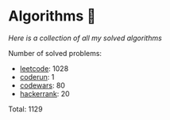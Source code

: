 # Algorithms 🏯

_Here is a collection of all my solved algorithms_

Number of solved problems:
- [leetcode](https://leetcode.com): 1028
- [coderun](https://coderun.yandex.ru/): 1
- [codewars](https://www.codewars.com): 80
- [hackerrank](https://www.hackerrank.com): 20

Total: 1129
